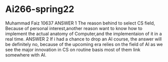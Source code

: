 # Ai266-spring22

Muhammad Faiz 10637
ANSWER 1
The reason behind to select CS field, Because of personal interest,another reason want to know how to implement the actual anatomy of Computer,and the implementaion of it in a real time.
ANSWER 2
If i had a chance to drop an AI course, the answer will be definitely no, because of the upcoming era relies on the field of AI as we see the major innovation in CS on routine basis most of them link somewhere with AI.

